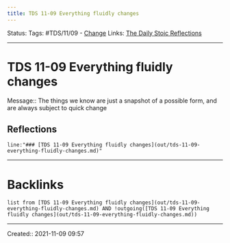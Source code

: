 ```yaml
---
title: TDS 11-09 Everything fluidly changes
---
```

Status:
Tags: #TDS/11/09 - [Change](out/change.md)
Links: [The Daily Stoic Reflections](out/the-daily-stoic-reflections.md)
___
# TDS 11-09 Everything fluidly changes
Message:: The things we know are just a snapshot of a possible form, and are always subject to quick change

## Reflections
 ```query
line:"### [TDS 11-09 Everything fluidly changes](out/tds-11-09-everything-fluidly-changes.md)"
```
___
# Backlinks
```dataview
list from [TDS 11-09 Everything fluidly changes](out/tds-11-09-everything-fluidly-changes.md) AND !outgoing([TDS 11-09 Everything fluidly changes](out/tds-11-09-everything-fluidly-changes.md))
```
___

Created:: 2021-11-09 09:57

